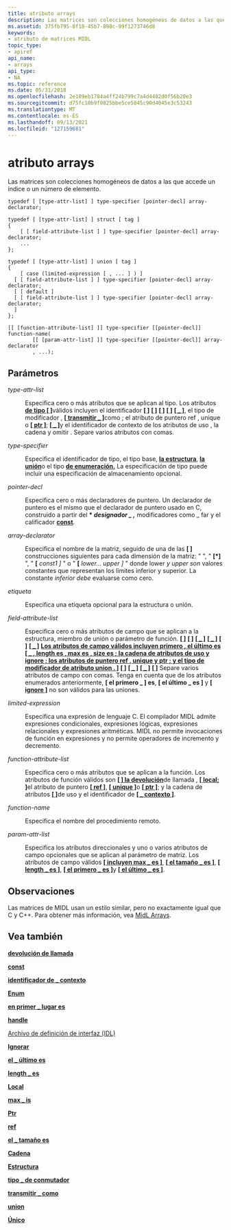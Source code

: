 ```yaml
---
title: atributo arrays
description: Las matrices son colecciones homogéneos de datos a las que accede un índice o un número de elemento.
ms.assetid: 375fb795-8f18-45b7-898c-99f1273746d8
keywords:
- atributo de matrices MIDL
topic_type:
- apiref
api_name:
- arrays
api_type:
- NA
ms.topic: reference
ms.date: 05/31/2018
ms.openlocfilehash: 2e189eb1784a4ff24b799c7a4d4482d0f56b20e3
ms.sourcegitcommit: d75fc10b9f0825bbe5ce5045c90d4045e3c53243
ms.translationtype: MT
ms.contentlocale: es-ES
ms.lasthandoff: 09/13/2021
ms.locfileid: "127159681"
---
```

# <a name="arrays-attribute"></a>atributo arrays

Las matrices son colecciones homogéneos de datos a las que accede un índice o un número de elemento.

``` syntax
typedef [ [type-attr-list] ] type-specifier [pointer-decl] array-declarator;

typedef [ [type-attr-list] ] struct [ tag ] 
{
    [ [ field-attribute-list ] ] type-specifier [pointer-decl] array-declarator;
    ...
};

typedef [ [type-attr-list] ] union [ tag ] 
{
    [ case (limited-expression [ , ... ] ) ]
  [ [ field-attribute-list ] ] type-specifier [pointer-decl] array-declarator;
  [ [ default ]
  [ [ field-attribute-list ] ] type-specifier [pointer-decl] array-declarator;
  ]
};

[[ [function-attribute-list] ]] type-specifier [[pointer-decl]] function-name(
        [[ [param-attr-list] ]] type-specifier [[pointer-decl]] array-declarator
        , ...);
```

## <a name="parameters"></a>Parámetros

<dl> <dt>

*type-attr-list* 
</dt> <dd>

Especifica cero o más atributos que se aplican al tipo. Los atributos [**de tipo \[ \]**](handle.md)válidos incluyen el identificador [**\[ \]**](unique.md) [**\[ \]**](ref.md) [**\[ \]**](ignore.md) [**\[ \]**](string.md) [**\[ \_ \]**](switch-type.md), el tipo de modificador , [**\[ transmitir \_ \]**](transmit-as.md)como ; el atributo de puntero ref , unique o [**\[ ptr \]**](ptr.md); [**\[ \_ \]**](context-handle.md)y el identificador de contexto de los atributos de uso , la cadena y omitir . Separe varios atributos con comas.

</dd> <dt>

*type-specifier* 
</dt> <dd>

Especifica el identificador de tipo, el tipo base, [**la estructura**](struct.md), [**la unión**](union.md)o el tipo [**de enumeración.**](enum.md) La especificación de tipo puede incluir una especificación de almacenamiento opcional.

</dd> <dt>

*pointer-decl* 
</dt> <dd>

Especifica cero o más declaradores de puntero. Un declarador de puntero es el mismo que el declarador de puntero usado en C, construido a partir del **\* *designador _ ,*** modificadores como _ far y el calificador [**const**](const.md).

</dd> <dt>

*array-declarator* 
</dt> <dd>

Especifica el nombre de la matriz, seguido de una de las **\[ \]** construcciones siguientes para cada dimensión de la matriz: " ", " **\[\*\]** ", " **\[** _const1_ *_\]_* " o " **\[** _lower... upper_ *_\]_* " donde lower *y* *upper son* valores constantes que representan los límites inferior y superior. La constante *inferior debe* evaluarse como cero.

</dd> <dt>

*etiqueta* 
</dt> <dd>

Especifica una etiqueta opcional para la estructura o unión.

</dd> <dt>

*field-attribute-list* 
</dt> <dd>

Especifica cero o más atributos de campo que se aplican a la estructura, miembro de unión o parámetro de función. [**\[ \]**](ref.md) [**\[ \]**](unique.md) [**\[ \_ \]**](switch-type.md) [**\[ \_ \]**](max-is.md) [**\[ \]**](ignore.md) [**\[ \_ \]**](length-is.md) [**Los atributos de campo válidos incluyen primero , el último es \[ \_ , length es , max es , size es ; la cadena de atributos de uso y ignore ; los atributos de puntero ref , unique y ptr ; y el tipo de modificador de atributo union . \]**](first-is.md) [**\[ \]**](string.md) [**\[ \_ \]**](size-is.md) [**\[ \_ \]**](last-is.md) [**\[ \]**](ptr.md) Separe varios atributos de campo con comas. Tenga en cuenta que de los atributos enumerados anteriormente, **\[ el primero \_ \] es**, **\[ el último \_ es \]** y [**\[ ignore \]**](ignore.md) no son válidos para las uniones.

</dd> <dt>

*limited-expression* 
</dt> <dd>

Especifica una expresión de lenguaje C. El compilador MIDL admite expresiones condicionales, expresiones lógicas, expresiones relacionales y expresiones aritméticas. MIDL no permite invocaciones de función en expresiones y no permite operadores de incremento y decremento.

</dd> <dt>

*function-attribute-list* 
</dt> <dd>

Especifica cero o más atributos que se aplican a la función. Los atributos de función válidos son [**\[ \] la devolución**](callback.md)de llamada , [**\[ local; \]**](local.md)el atributo de puntero [**\[ ref \]**](ref.md), [**\[ unique \]**](unique.md)o [**\[ ptr \]**](ptr.md); y la cadena de atributos [**\[ \]**](string.md)de uso y el identificador de [**\[ \_ contexto \]**](context-handle.md).

</dd> <dt>

*function-name* 
</dt> <dd>

Especifica el nombre del procedimiento remoto.

</dd> <dt>

*param-attr-list* 
</dt> <dd>

Especifica los atributos direccionales y uno o varios atributos de campo opcionales que se aplican al parámetro de matriz. Los atributos de campo válidos [**\[ incluyen max \_ es \]**](max-is.md), [**\[ el tamaño \_ es \]**](size-is.md), [**\[ length \_ es \]**](length-is.md), [**\[ el primero \_ es \]**](first-is.md)y [**\[ el último \_ es \]**](last-is.md).

</dd> </dl>

## <a name="remarks"></a>Observaciones

Las matrices de MIDL usan un estilo similar, pero no exactamente igual que C y C++. Para obtener más información, vea [MidL Arrays](midl-arrays.md).

## <a name="see-also"></a>Vea también

<dl> <dt>

[**devolución de llamada**](callback.md)
</dt> <dt>

[**const**](const.md)
</dt> <dt>

[**identificador de \_ contexto**](context-handle.md)
</dt> <dt>

[**Enum**](enum.md)
</dt> <dt>

[**en primer \_ lugar es**](first-is.md)
</dt> <dt>

[**handle**](handle.md)
</dt> <dt>

[Archivo de definición de interfaz (IDL)](interface-definition-idl-file.md)
</dt> <dt>

[**Ignorar**](ignore.md)
</dt> <dt>

[**el \_ último es**](last-is.md)
</dt> <dt>

[**length \_ es**](length-is.md)
</dt> <dt>

[**Local**](local.md)
</dt> <dt>

[**max \_ is**](max-is.md)
</dt> <dt>

[**Ptr**](ptr.md)
</dt> <dt>

[**ref**](ref.md)
</dt> <dt>

[**el \_ tamaño es**](size-is.md)
</dt> <dt>

[**Cadena**](string.md)
</dt> <dt>

[**Estructura**](struct.md)
</dt> <dt>

[**tipo \_ de conmutador**](switch-type.md)
</dt> <dt>

[**transmitir \_ como**](transmit-as.md)
</dt> <dt>

[**union**](union.md)
</dt> <dt>

[**Único**](unique.md)
</dt> </dl>

 

 




